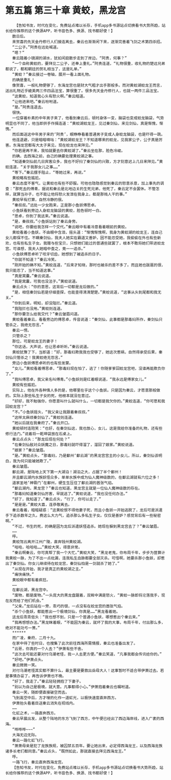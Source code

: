 # 第五篇 第三十章 黄蛟，黑龙宫
        【告知书友，时代在变化，免费站点难以长存，手机app多书源站点切换看书大势所趋，站长给你推荐的这个换源APP，听书音色多、换源、找书都好使！】
       数日后。
       来贺喜的先天金丹修行人们接连离去，秦云也渐渐闲下来，逐渐完善着飞剑之术第四杀招。
       “二公子。”阿贵在远处喊道。
       “嗯？”
       秦云踏着小镜湖的湖水，犹如闲庭散步走到了岸边，“阿贵，何事？”
       “一个自称黄蛟的，要拜见二公子，还奉上重礼。”阿贵连道，“礼物很重，收礼物的楚远兄弟都说了，都和朝廷的贺礼相当了，这是礼单。”
       “黄蛟？”秦云接过一卷轴，展开一看上面礼物。
       的确是重礼！
       像贺喜，一般礼物便够了，东海龙宫也是财大气粗才出手那般多。而对黄蛟湖蛟龙王而言，送出礼物近乎媲美两三件四品法宝，算很重了。很多先天金丹修行人，也就一两件三品法宝。
       “这黄蛟，知道我心头有怒火啊。”秦云暗道。
       “让他进来吧。”秦云吩咐道。
       “是。”阿贵连退去。
       很快。
       一位穿着朴素的中年男子来了，他看到秦云后，顿时身体一变，脑袋也变成蛟龙脑袋，气势明显也不同了，他当即拱手作揖连道：“黄蛟湖蛟龙王，见过秦剑仙，来见剑仙，真是惭愧，惭愧。”
       而后面送这中年男子来的‘阿贵’，眼睁睁看着普通男子变成人身蛟龙脑袋，也是吓得一跳。
       他连退避，只是暗暗嘀咕：“黄蛟湖蛟龙王？不知道哪来的蛟龙，见我家公子，公子真是厉害。东海龙宫都有大太子来见，现在蛟龙也来拜见。”
       “你若是再不来，我怕就要去你黄蛟湖了。”秦云坐在那，脸色冷峻。
       的确，去西海之前，自己的确要处理黄蛟湖之事。
       “知道秦剑仙前几日宾客众多，我也不好扫了秦剑仙的兴致，方才刻意迟上几日来拜见。”黄蛟连道，“关于我那女儿之事……”
       “等下。”秦云摆手阻止，“等她过来，再说。”
       黄蛟略有些尴尬。
       秦云态度不客气，让黄蛟也有些不舒服。可他也隐隐感觉到秦云的怒意杀意，加上事先的调查：“那死去的傅青，据说和秦云是北地边关的生死兄弟，他死了，秦云定不会罢休。不管怎样，就算当孙子，也不能让他将怒火发泄在我身上，都是那贱人干的事。”
       黄蛟早有打算，自然冷静的很。
       “秦叔叔。”远处一少女跑来，正是那小鱼妖傅思卓。
       小鱼妖看到旁边人身蛟龙脑袋的黄蛟，脸色顿时一白。
       “思卓，你到了我这来。”秦云说道。
       “是，秦叔叔。”小鱼妖站到了秦云身旁。
       “说吧，你要给我怎样一个交代。”秦云眼中有着冷意看着眼前的黄蛟。
       黄蛟看着小鱼妖，不由眼中含泪，摇头道：“惭愧惭愧啊，我身为黄蛟湖的蛟龙王，连自己女儿都保不住。不瞒秦剑仙，我夫人她实在霸道又善妒，因不能忍受她，我偷偷在外也有些新欢，也有些私生子女。我赠与些宝贝，只想她们能过的普通些就罢了，根本不敢将她们带进蛟龙宫。可谁想，我夫人她暗中查之，竟一一追杀。”
       小鱼妖傅思卓听了咬牙切齿，她想到了被追杀的日子。
       “你就不知道？”秦云冷笑。
       “刚开始的确不知。”黄蛟连道，“后来才知晓，那时也被杀的差不多了。而且她也跋扈的很，我只能忍了，当不知道这事。”
       “真是窝囊。”秦云说道。
       “我是窝囊，可我也没法子。”黄蛟说道。
       秦云点头：“你的意思，这背后一切都是龙后做的。”
       “是，相信秦剑仙若是仔细查探，也能查得清清楚楚。”黄蛟说道，“这事从头到尾都和我无关。”
       “你到后来，明知，却没阻拦。”秦云道。
       “我阻拦也没用。”黄蛟则连道。
       “那你要怎么给我交代？”秦云皱眉问道。
       黄蛟看着秦云，看看旁边的傅思卓，传音说道：“秦剑仙，此事都是那毒妇所作，秦剑仙只管杀之，我绝无怨言。”
       秦云一愣。
       只管杀之？
       那位，可是蛟龙王的妻子！
       “你这话，大声说，也让思卓听听。”秦云说道。
       黄蛟犹豫了下，当即道：“好，那毒妇欺我我也受够了，她这次惹祸，自然得承受后果，秦剑仙只管杀之！我黄蛟绝无怨言。”
       旁边小鱼妖傅思卓听的也有些发蒙。
       “女儿。”黄蛟看着傅思卓，“那毒妇现在怕了，逃了！你随爹爹回蛟龙宫吧，没谁再能欺负你了。”
       “我叫傅思卓，我父亲名叫傅青。”小鱼妖则是红着眼说道，“我永远是傅家女儿。”
       黄蛟有些尴尬。
       实际上，他在外各种情人多的是，他哪里在乎这个小鱼妖。只是因为秦云，才愿意那般做的。实际上那些私生子女的死，他根本就没在意过。
       “好好，我不勉强你，你愿意叫什么就叫什么，一切都是我欠你的。”黄蛟连道，“你可愿和我回蛟龙宫？”
       “不。”小鱼妖摇头，“我父亲让我跟着秦叔叔。”
       “这样太麻烦秦剑仙了。”黄蛟则连道。
       “她以后就在我秦府了。”秦云开口。
       黄蛟顿时连陪笑：“也好，在秦剑仙这，我也放心，女儿，这是我给你准备的礼物，还有些修行法门。”说着将一乾坤袋放在石桌上。
       秦云点点头：“那龙后现在何处？”
       “在秦剑仙敌对众妖魔之日，那毒妇就吓得溜了，溜回了娘家。”黄蛟说道。
       “娘家？”秦云皱眉。
       “是。”黄蛟点头，“那毒妇，乃是鄱州‘鄱云湖’的黑龙宫宫主的小女儿，所以，秦剑仙该明白，我为何只能被她欺了。”
       秦云皱眉。
       鄱云湖，是陆地上天下第一大湖泊！湖泊之大，占据了半个鄱州！
       并且鄱云湖内水族妖怪众多，单单水族中成为仙人魔神级数的，在鄱云湖就有六位之多！
       道家圣地‘神霄门’在鄱州，硬生生压住了鄱云湖的嚣张气焰。
       “鄱云湖内，黑龙宫？”秦云也知道，黑龙宫主就是一位仙人魔神级数的存在。
       “那毒妇知道秦剑仙厉害，早就逃了。”黄蛟说道，“我也没任何办法。”
       “好了，我知道了。”秦云点头，“行了，你可以走了。”
       “是是是。”黄蛟大喜，连恭敬离去。
       秦云看着，暗暗疑惑：“这黄蛟恨不得他妻子死，而且小鱼妖一开始逃脱了，龙后可是派遣手下追杀数年之久。费这么大力气，追杀那么多私生子女。仅仅是善妒？感觉背后有一些秘密啊。”
       “不过，书生的死，的确是因为龙后派遣妖怪追杀。她现在躲到黑龙宫去了？”秦云皱眉。
       ……
       呼。
       黄蛟驾云离开江州广陵，直奔钱州黄蛟湖。
       “哈哈，哈哈哈……”黄蛟大笑，得意非常。
       “秦云啊秦云，你可真帮了我一个大忙。”黄蛟大笑，“黑龙老鬼，你布局千年，步步为营算计我黄蛟一脉，为了不出一点纰漏，连我私生血脉都要全部灭杀。可惜啊，她要杀那小鱼妖，却惹出了秦剑仙。你女儿继续待在蛟龙宫，秦剑仙怕是一剑就杀了她了。”
       “从现在开始，我才是真正的黄蛟湖之主。”
       “痛快痛快。”
       黄蛟眼中都有着疯狂。
       ……
       在鄱云湖，黑龙宫中。
       “废物，都是废物。”一头庞大的黑龙盘踞着，双眸中满是怒火，“黄蛟一脉即将沦落我手，现在反而给了他们机会。”
       “父亲。”龙后站在一旁，乖巧的很，一点没有在蛟龙宫的嚣张气焰。
       “杀个小鱼妖，都能惹出一个极境剑仙，你真是……”黑龙看着她。
       这龙后乖乖低头：“我也想不到，只是一个普通小鱼妖，哪想惹出个秦云来。”
       “我再想想办法。”黑龙眯着眼，“不能因为秦云，就坏了我的大事，布局千年，付出那么多，绝对不能功亏一篑。”
       ******
       而广凌，秦府，二月十九。
       在家中待了些时日，也搜集了此次前往西海所需情报，秦云也准备出发了。
       “云哥，你真的一个人去？”伊萧有些不舍。
       “这次去可能还要对付乌潮老怪，我一人去更方便。”秦云笑道，“凡事我都会传讯给你的。”
       “好吧。”伊萧点头。
       秦云微微一笑。
       对付乌潮老怪其实都不算什么，最主要是要救出岳母大人！这事暂时不适合带伊萧过去。若是事情办妥了，再告诉伊萧也不晚。
       “好了，我走了。”秦云轻轻拥抱了下妻子。
       “别以为自己是极境，就大意。凡事都得小心。”伊萧抱着秦云也嘱咐道。
       秦云一笑，随即便直接破空而去。
       飞到高空中后，方才嗖的化作一道虹光，以极快速度直奔西方。
       伊萧抬头看着目送秦云消失在视线内。
       ……
       化虹之术，一路直奔西方。
       秦云早晨出发，从整个陆地的东方飞到了西方，中午便已经出了西边海岸线，进入广袤的西海。
       “哗哗哗~~~”
       大海无边无际。
       秦云一路化虹飞行。
       “萧萧母亲是犯了龙族族规，被囚禁五百年。要让她出来，必定得西海龙王，以及西海龙族诸多长老们都同意。”秦云点头，“既然如此，那就直接去拜见西海龙王。”
       呼。
       一路飞行，秦云直奔西海龙宫。
       【告知书友，时代在变化，免费站点难以长存，手机app多书源站点切换看书大势所趋，站长给你推荐的这个换源APP，听书音色多、换源、找书都好使！】